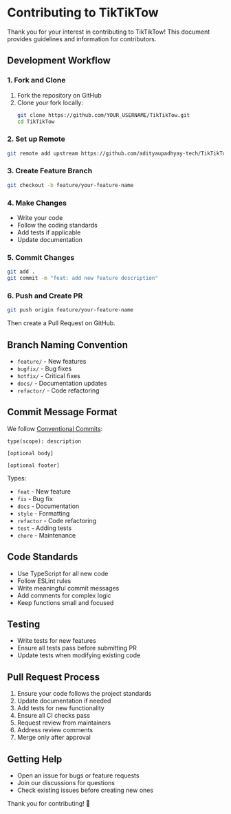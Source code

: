 # Contributing to TikTikTow

Thank you for your interest in contributing to TikTikTow! This document provides guidelines and information for contributors.

## Development Workflow

### 1. Fork and Clone
1. Fork the repository on GitHub
2. Clone your fork locally:
   ```bash
   git clone https://github.com/YOUR_USERNAME/TikTikTow.git
   cd TikTikTow
   ```

### 2. Set up Remote
```bash
git remote add upstream https://github.com/adityaupadhyay-tech/TikTikTow.git
```

### 3. Create Feature Branch
```bash
git checkout -b feature/your-feature-name
```

### 4. Make Changes
- Write your code
- Follow the coding standards
- Add tests if applicable
- Update documentation

### 5. Commit Changes
```bash
git add .
git commit -m "feat: add new feature description"
```

### 6. Push and Create PR
```bash
git push origin feature/your-feature-name
```
Then create a Pull Request on GitHub.

## Branch Naming Convention

- `feature/` - New features
- `bugfix/` - Bug fixes
- `hotfix/` - Critical fixes
- `docs/` - Documentation updates
- `refactor/` - Code refactoring

## Commit Message Format

We follow [Conventional Commits](https://www.conventionalcommits.org/):

```
type(scope): description

[optional body]

[optional footer]
```

Types:
- `feat` - New feature
- `fix` - Bug fix
- `docs` - Documentation
- `style` - Formatting
- `refactor` - Code refactoring
- `test` - Adding tests
- `chore` - Maintenance

## Code Standards

- Use TypeScript for all new code
- Follow ESLint rules
- Write meaningful commit messages
- Add comments for complex logic
- Keep functions small and focused

## Testing

- Write tests for new features
- Ensure all tests pass before submitting PR
- Update tests when modifying existing code

## Pull Request Process

1. Ensure your code follows the project standards
2. Update documentation if needed
3. Add tests for new functionality
4. Ensure all CI checks pass
5. Request review from maintainers
6. Address review comments
7. Merge only after approval

## Getting Help

- Open an issue for bugs or feature requests
- Join our discussions for questions
- Check existing issues before creating new ones

Thank you for contributing! 🚀
